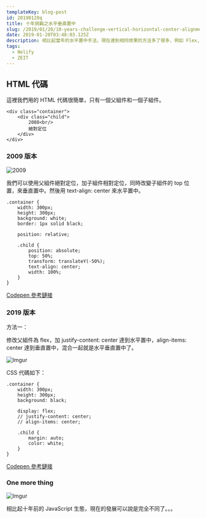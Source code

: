 ```yaml
---
templateKey: blog-post
id: 20190120q
title: 十年挑戰之水平垂直置中
slug: /2019/01/20/10-years-challenge-vertical-horizontal-center-alignment/
date: 2019-01-20T03:48:03.125Z
description: 相比起當年的水平置中手法，現在達到相同效果的方法多了很多，例如 Flex, Grid 等。就讓我們趁著 Facebook 回顧當年今日的浪潮重溫一下吧。
tags:
  - Nelify
  - ZEIT
---
```


## HTML 代碼

這裡我們用的 HTML 代碼很簡單，只有一個父組件和一個子組件。

```
<div class="container">
	<div class="child">
		2008<br/>
		絕對定位
	</div>
</div>
```

### 2009 版本

![2009](https://i.imgur.com/6mShkGv.jpg)

我們可以使用父組件絕對定位，加子組件相對定位，同時改變子組件的 top 位置，來垂直置中。然後用 text-align: center 來水平置中。

```
.container {
	width: 300px;
	height: 300px;
	background: white;
	border: 1px solid black;

	position: relative;

	.child {
		position: absolute;
		top: 50%;
		transform: translateY(-50%);
		text-align: center;
		width: 100%;
	}
}
```

[Codepen 參考鏈接](https://codepen.io/calpa/pen/pqMNBN?editors=1100)

### 2019 版本

方法一：

修改父組件為 flex，加 justify-content: center 達到水平置中，align-items: center 達到垂直置中，混合一起就是水平垂直置中了。

![Imgur](https://i.imgur.com/SNCmkbG.jpg)

CSS 代碼如下：

```
.container {
	width: 300px;
	height: 300px;
	background: black;

	display: flex;
	// justify-content: center;
	// align-items: center;

	.child {
		margin: auto;
		color: white;
	}
}
```

[Codepen 參考鏈接](https://codepen.io/calpa/pen/LMwbwg?editors=0100)

### One more thing

![Imgur](https://i.imgur.com/szd71iY.jpg)

相比起十年前的 JavaScript 生態，現在的發展可以說是完全不同了。。。
